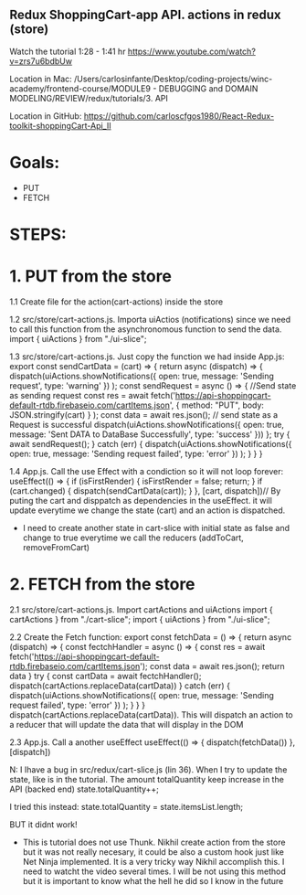 ## Redux ShoppingCart-app API. actions in redux (store)

Watch the tutorial 1:28 - 1:41 hr
https://www.youtube.com/watch?v=zrs7u6bdbUw

Location in Mac:
/Users/carlosinfante/Desktop/coding-projects/winc-academy/frontend-course/MODULE9 - DEBUGGING and DOMAIN MODELING/REVIEW/redux/tutorials/3. API

Location in GitHub:
https://github.com/carloscfgos1980/React-Redux-toolkit-shoppingCart-Api_II

# Goals:
- PUT
- FETCH

# STEPS:
# 1. PUT from the store
1.1 Create file for the action(cart-actions) inside the store

1.2 src/store/cart-actions.js. Importa uiActios (notifications) since we need to call this function from the asynchronomous function to send the data.
import { uiActions } from "./ui-slice";

1.3 src/store/cart-actions.js. Just copy the function we had inside App.js:
export const sendCartData = (cart) => {
    return async (dispatch) => {
        dispatch(uiActions.showNotifications({
            open: true,
            message: 'Sending request',
            type: 'warning'
        })
        );
        const sendRequest = async () => {
            //Send state as sending request
            const res = await fetch('https://api-shoppingcart-default-rtdb.firebaseio.com/cartItems.json', {
                method: "PUT",
                body: JSON.stringify(cart)
            }
            );
            const data = await res.json();
            // send state as a Request is successful
            dispatch(uiActions.showNotifications({
                open: true,
                message: 'Sent DATA to DataBase Successfully',
                type: 'success'
            }))
        };
        try {
            await sendRequest();
        } catch (err) {
            dispatch(uiActions.showNotifications({
                open: true,
                message: 'Sending request failed',
                type: 'error'
            })
            );
        }
    }
}

1.4 App.js. Call the use Effect with a condiction so it will not loop forever:
 useEffect(() => {
    if (isFirstRender) {
      isFirstRender = false;
      return;
    }
    if (cart.changed) {
      dispatch(sendCartData(cart));
    }
  }, [cart, dispatch])// By puting the cart  and disppatch as dependencies in the useEffect. it will update everytime we change the state (cart) and an action is dispatched.
  * I need to create another state in cart-slice with initial state as false and change to true everytime we call the reducers (addToCart, removeFromCart)

# 2. FETCH from the store
2.1 src/store/cart-actions.js. Import cartActions and uiActions
import { cartActions } from "./cart-slice";
import { uiActions } from "./ui-slice";

2.2 Create the Fetch function:
export const fetchData = () => {
    return async (dispatch) => {
        const fectchHandler = async () => {
            const res = await fetch('https://api-shoppingcart-default-rtdb.firebaseio.com/cartItems.json');
            const data = await res.json();
            return data
        }
        try {
            const cartData = await fectchHandler();
            dispatch(cartActions.replaceData(cartData))
        } catch (err) {
            dispatch(uiActions.showNotifications({
                open: true,
                message: 'Sending request failed',
                type: 'error'
            })
            );
        }
    }
}
dispatch(cartActions.replaceData(cartData)). This will dispatch an action to a reducer that will update the data that will display in the DOM

2.3 App.js. Call a another useEffect
  useEffect(() => {
    dispatch(fetchData())
  }, [dispatch])



N: I Ihave a bug in src/redux/cart-slice.js (lin 36). When I try to update the state, like is in the tutorial. The amount totalQuantity keep increase in the API (backed end)
state.totalQuantity++;

I tried this instead:
state.totalQuantity = state.itemsList.length;

BUT it didnt work!

* This is tutorial does not use Thunk. Nikhil create action from the store but it was not really necesary, it could be also a custom hook just like Net Ninja implemented. It is a very tricky way Nikhil accomplish this. I need to watcht the video several times. I will be not using this method but it is important to know what the hell he did so I know in the future
